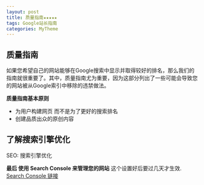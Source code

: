 ```yaml
---
layout: post
title: 质量指南★★★★★　
tags: Google站长指南
categories: MyTheme
---
```



## 质量指南
如果您希望自己的网站能够在Google搜索中显示并取得较好的排名，那么我们的指南就很重要了。其中，质量指南尤为重要，因为这部分列出了一些可能会导致您的网站被从Google索引中移除的违禁做法。

**质量指南基本原则**
- 为用户构建网页 而不是为了更好的搜索排名
- 创建品质出众的原创内容





## 了解搜索引擎优化

SEO: 搜索引擎优化







**最后 使用 Search Console 来管理您的网站**
这个设置好后要过几天才生效.
[Search Console 链接][1]








[1]:	https://support.google.com/webmasters/answer/6001104?hl=zh-Hans&ref_topic=4631146